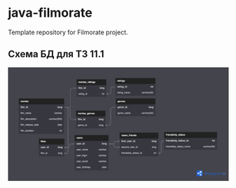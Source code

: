 # java-filmorate
Template repository for Filmorate project.

## Схема БД для ТЗ 11.1
![Схема БД для ТЗ 11.1](https://raw.githubusercontent.com/galievranis/java-filmorate/main/Filmorate%20App.png)
